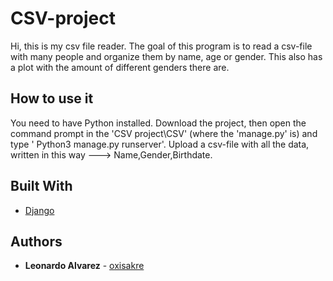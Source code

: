 # CSV-project
 Hi, this is my csv file reader.
 The goal of this program is to read a csv-file with many people and organize them by name, age or gender. This also has a plot with the amount of different genders there are.

## How to use it
 You need to have Python installed.
 Download the project, then open the command prompt in the 'CSV project\CSV' (where the 'manage.py' is) and type ' Python3 manage.py runserver'.
 Upload a csv-file with all the data, written in this way ---> Name,Gender,Birthdate.

## Built With

* [Django](https://docs.djangoproject.com/en/4.1/)

## Authors

* **Leonardo Alvarez** - [oxisakre](https://github.com/oxisakre)